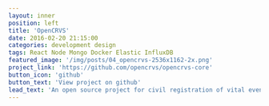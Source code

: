 ```yaml
---
layout: inner
position: left
title: 'OpenCRVS'
date: 2016-02-20 21:15:00
categories: development design
tags: React Node Mongo Docker Elastic InfluxDB
featured_image: '/img/posts/04_opencrvs-2536x1162-2x.png'
project_link: 'https://github.com/opencrvs/opencrvs-core'
button_icon: 'github'
button_text: 'View project on github'
lead_text: 'An open source project for civil registration of vital events like birth, death etc.'
---
```

